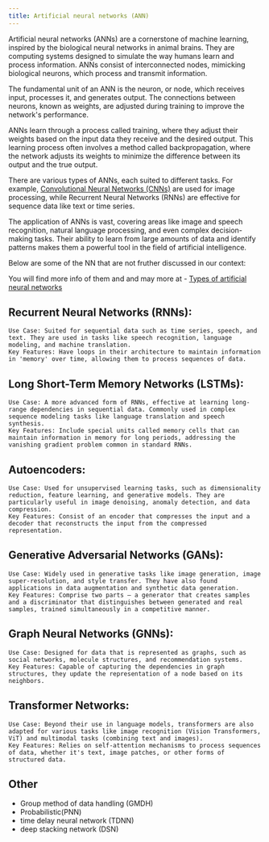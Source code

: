 ```yaml
---
title: Artificial neural networks (ANN)
---
```


Artificial neural networks (ANNs) are a cornerstone of machine learning, inspired by the biological neural networks in animal brains. They are computing systems designed to simulate the way humans learn and process information. ANNs consist of interconnected nodes, mimicking biological neurons, which process and transmit information.

The fundamental unit of an ANN is the neuron, or node, which receives input, processes it, and generates output. The connections between neurons, known as weights, are adjusted during training to improve the network's performance.

ANNs learn through a process called training, where they adjust their weights based on the input data they receive and the desired output. This learning process often involves a method called backpropagation, where the network adjusts its weights to minimize the difference between its output and the true output.

There are various types of ANNs, each suited to different tasks. For example, [Convolutional Neural Networks (CNNs)](/ai-ui-playground/ai/computer-vision/cnns/)  are used for image processing, while Recurrent Neural Networks (RNNs) are effective for sequence data like text or time series.

The application of ANNs is vast, covering areas like image and speech recognition, natural language processing, and even complex decision-making tasks. Their ability to learn from large amounts of data and identify patterns makes them a powerful tool in the field of artificial intelligence.

Below are some of the NN that are not fruther discussed in our context:

You will find more info of them and and may more at - [Types of artificial neural networks](https://en.wikipedia.org/wiki/Types_of_artificial_neural_networks)

## Recurrent Neural Networks (RNNs):

    Use Case: Suited for sequential data such as time series, speech, and text. They are used in tasks like speech recognition, language modeling, and machine translation.
    Key Features: Have loops in their architecture to maintain information in 'memory' over time, allowing them to process sequences of data.

## Long Short-Term Memory Networks (LSTMs):

    Use Case: A more advanced form of RNNs, effective at learning long-range dependencies in sequential data. Commonly used in complex sequence modeling tasks like language translation and speech synthesis.
    Key Features: Include special units called memory cells that can maintain information in memory for long periods, addressing the vanishing gradient problem common in standard RNNs.

## Autoencoders:

    Use Case: Used for unsupervised learning tasks, such as dimensionality reduction, feature learning, and generative models. They are particularly useful in image denoising, anomaly detection, and data compression.
    Key Features: Consist of an encoder that compresses the input and a decoder that reconstructs the input from the compressed representation.

## Generative Adversarial Networks (GANs):

    Use Case: Widely used in generative tasks like image generation, image super-resolution, and style transfer. They have also found applications in data augmentation and synthetic data generation.
    Key Features: Comprise two parts – a generator that creates samples and a discriminator that distinguishes between generated and real samples, trained simultaneously in a competitive manner.

## Graph Neural Networks (GNNs):

    Use Case: Designed for data that is represented as graphs, such as social networks, molecule structures, and recommendation systems.
    Key Features: Capable of capturing the dependencies in graph structures, they update the representation of a node based on its neighbors.

## Transformer Networks:

    Use Case: Beyond their use in language models, transformers are also adapted for various tasks like image recognition (Vision Transformers, ViT) and multimodal tasks (combining text and images).
    Key Features: Relies on self-attention mechanisms to process sequences of data, whether it's text, image patches, or other forms of structured data.

## Other

- Group method of data handling (GMDH)
- Probabilistic(PNN)
- time delay neural network (TDNN)
- deep stacking network (DSN)


